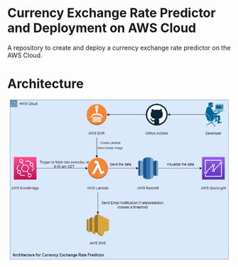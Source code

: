 # Currency Exchange Rate Predictor and Deployment on AWS Cloud
A repository to create and deploy a currency exchange rate predictor on the AWS Cloud.

# Architecture
![architecture](img/currency_rate_predictor.png)
